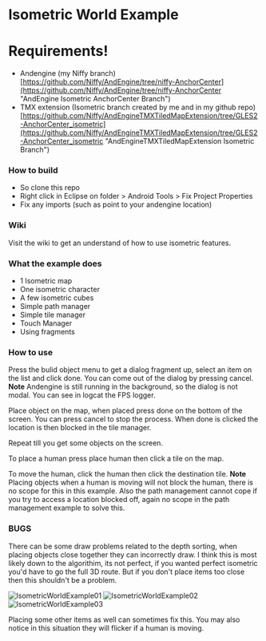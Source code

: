 Isometric World Example
===================
# Requirements!
 * Andengine (my Niffy branch) [https://github.com/Niffy/AndEngine/tree/niffy-AnchorCenter](https://github.com/Niffy/AndEngine/tree/niffy-AnchorCenter "AndEngine Isometric AnchorCenter Branch")
 * TMX extension (Isometric branch created by me and in my github repo) [https://github.com/Niffy/AndEngineTMXTiledMapExtension/tree/GLES2-AnchorCenter_isometric](https://github.com/Niffy/AndEngineTMXTiledMapExtension/tree/GLES2-AnchorCenter_isometric "AndEngineTMXTiledMapExtension Isometric Branch")

### How to build
 * So clone this repo
 * Right click in Eclipse on folder > Android Tools > Fix Project Properties
 * Fix any imports (such as point to your andengine location)
 
### Wiki

Visit the wiki to get an understand of how to use isometric features. 
 
### What the example does
 * 1 Isometric map
 * One isometric character
 * A few isometric cubes
 * Simple path manager
 * Simple tile manager
 * Touch Manager
 * Using fragments
 
### How to use
Press the bulid object menu to get a dialog fragment up, select an item on the list and click done. You can come out of the dialog by pressing cancel. **Note** Andengine is still running in the background, so the dialog is not modal. You can see in logcat the FPS logger.

Place object on the map, when placed press done on the bottom of the screen. You can press cancel to stop the process. When done is clicked the location is then blocked in the tile manager.

Repeat till you get some objects on the screen.

To place a human press place human then click a tile on the map.

To move the human, click the human then click the destination tile.
**Note** Placing objects when a human is moving will not block the human, there is no scope for this in this example. Also the path management cannot cope if you try to access a location blocked off, again no scope in the path management example to solve this.


### BUGS
There can be some draw problems related to the depth sorting, when placing objects close together they can incorrectly draw.  I think this is most likely down to the algorithim, its not perfect, if you wanted perfect isometric you'd have to go the full 3D route.  But if you don't place items too close then this shouldn't be a problem.

![IsometricWorldExample01](https://github.com/Niffy/IsometricWorldExample/wiki/images/bugs/IsometricWorldExample01.png)
![IsometricWorldExample02](https://github.com/Niffy/IsometricWorldExample/wiki/images/bugs/IsometricWorldExample02.png)
![IsometricWorldExample03](https://github.com/Niffy/IsometricWorldExample/wiki/images/bugs/IsometricWorldExample03.png)

Placing some other items as well can sometimes fix this.  You may also notice in this situation they will flicker if a human is moving.